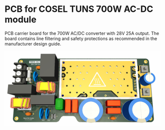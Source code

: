 # PCB for COSEL TUNS 700W AC-DC module
PCB carrier board for the 700W AC/DC converter with 28V 25A output. The board contains line filtering and safety protections as recommended in the manufacturer design guide.
 
<img src="documentation/render-front.png" width="520"/>

